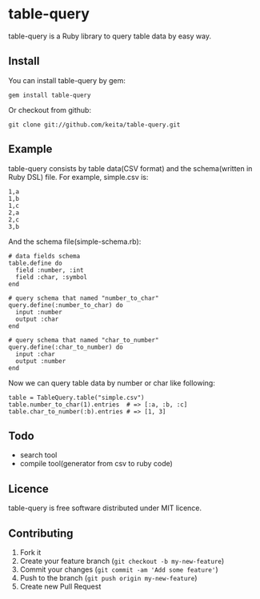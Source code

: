 # table-query

table-query is a Ruby library to query table data by easy way.

## Install

You can install table-query by gem:

    gem install table-query

Or checkout from github:

    git clone git://github.com/keita/table-query.git

## Example

table-query consists by table data(CSV format) and the schema(written in Ruby DSL) file.
For example, simple.csv is:

    1,a
    1,b
    1,c
    2,a
    2,c
    3,b

And the schema file(simple-schema.rb):

    # data fields schema
    table.define do
      field :number, :int
      field :char, :symbol
    end
    
    # query schema that named "number_to_char"
    query.define(:number_to_char) do
      input :number
      output :char
    end
    
    # query schema that named "char_to_number"
    query.define(:char_to_number) do
      input :char
      output :number
    end

Now we can query table data by number or char like following:

    table = TableQuery.table("simple.csv")
    table.number_to_char(1).entries  # => [:a, :b, :c]
    table.char_to_number(:b).entries # => [1, 3]

## Todo

* search tool
* compile tool(generator from csv to ruby code)

## Licence

table-query is free software distributed under MIT licence.

## Contributing

1. Fork it
2. Create your feature branch (`git checkout -b my-new-feature`)
3. Commit your changes (`git commit -am 'Add some feature'`)
4. Push to the branch (`git push origin my-new-feature`)
5. Create new Pull Request
